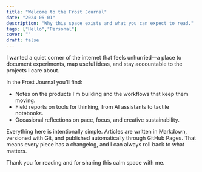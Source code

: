```yaml
---
title: "Welcome to the Frost Journal"
date: "2024-06-01"
description: "Why this space exists and what you can expect to read."
tags: ["Hello","Personal"]
cover: ""
draft: false
---
```


I wanted a quiet corner of the internet that feels unhurried—a place to document experiments, map useful ideas, and stay accountable to the projects I care about.

In the Frost Journal you'll find:

- Notes on the products I'm building and the workflows that keep them moving.
- Field reports on tools for thinking, from AI assistants to tactile notebooks.
- Occasional reflections on pace, focus, and creative sustainability.

Everything here is intentionally simple. Articles are written in Markdown, versioned with Git, and published automatically through GitHub Pages. That means every piece has a changelog, and I can always roll back to what matters.

Thank you for reading and for sharing this calm space with me.
